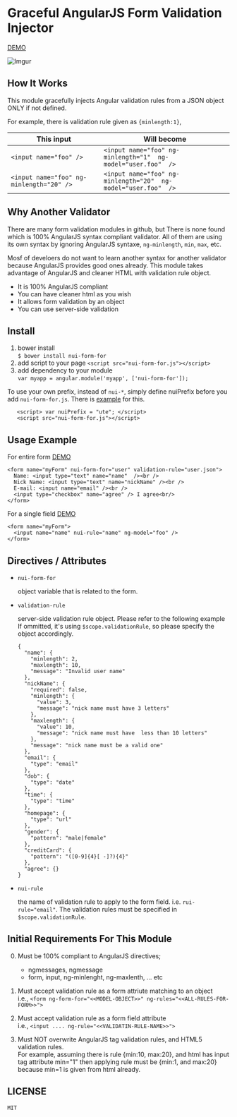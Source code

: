 Graceful AngularJS Form Validation Injector
============================================

 [DEMO](https://rawgit.com/allenhwkim/nui-form-for/master/demo/simple.html)
 
 ![Imgur](http://i.imgur.com/tcErJpP.png?1)

How It Works
------------
This module gracefully injects Angular validation rules from a JSON object ONLY if not defined.

For example, there is validation rule given as `{minlength:1}`,  

This input  | Will become
------------- | -------------
`<input name="foo" />` | `<input name="foo" ng-minlength="1"  ng-model="user.foo"  />`    
`<input name="foo" ng-minlength="20" />` | `<input name="foo" ng-minlength="20"  ng-model="user.foo"  />`


Why Another Validator
----------------------

There are many form validation modules in github, but There is none found which is 100% AngularJS syntax compliant validator. All of them are using its own syntax by ignoring AngularJS syntaxe, `ng-minlength`, `min`, `max`, etc.  

Mosf of develoers do not want to learn another syntax for another validator because AngularJS provides good ones already. This module takes advantage of AngularJS and cleaner HTML with validation rule object.

   * It is 100% AngularJS compliant
   * You can have cleaner html as you wish
   * It allows form validation by an object
   * You can use server-side validation

Install
--------

  1. bower install  
     `$ bower install nui-form-for`
  2. add script to your page 
     `<script src="nui-form-for.js"></script>`
  3. add dependency to your module  
     `var myapp = angular.module('myapp', ['nui-form-for']);`


 To use your own prefix, instead of `nui-*`, simply define nuiPrefix before you add `nui-form-for.js`.
 There is [example](https://rawgit.com/allenhwkim/nui-form-for/master/demo/with-prefix.html) for this.
```
   <script> var nuiPrefix = "ute"; </script>
   <script src="nui-form-for.js"></script>
```

Usage Example
--------------

  For entire form  [DEMO](https://rawgit.com/allenhwkim/nui-form-for/master/demo/simple.html)

    <form name="myForm" nui-form-for="user" validation-rule="user.json">
      Name: <input type="text" name="name"  /><br />
      Nick Name: <input type="text" name="nickName" /><br />
      E-mail: <input name="email" /><br />
      <input type="checkbox" name="agree" /> I agree<br/>
    </form>

  For a single field [DEMO](https://rawgit.com/allenhwkim/nui-form-for/master/demo/simple-inline.html)

    <form name="myForm">
      <input name="name" nui-rule="name" ng-model="foo" />
    </form>

Directives / Attributes
-----------------------

  * `nui-form-for`

    object variable that is related to the form.

  * `validation-rule`

    server-side validation rule object. Please refer to the following example
    If ommitted, it's using `$scope.validationRule`, so please specify the object accordingly.

        {
          "name": {
            "minlength": 2,
            "maxlength": 10,
            "message": "Invalid user name"
          },
          "nickName": {
            "required": false,
            "minlength": {
              "value": 3,
              "message": "nick name must have 3 letters"
            },
            "maxlength": {
              "value": 10,
              "message": "nick name must have  less than 10 letters"
            },
            "message": "nick name must be a valid one"
          },
          "email": {
            "type": "email"
          },
          "dob": {
            "type": "date"
          },
          "time": {
            "type": "time"
          },
          "homepage": {
            "type": "url"
          },
          "gender": {
            "pattern": "male|female"
          },
          "creditCard": {
            "pattern": "([0-9]{4}[ -]?){4}"
          },
          "agree": {}
        }

  * `nui-rule`
    
    the name of validation rule to apply to the form field. i.e. `rui-rule="email"`. 
    The validation rules must be specified in `$scope.validationRule`.


Initial Requirements For This Module
--------------------------------------

  0. Must be 100% compliant to AngularJS directives;
     * ngmessages, ngmessage
     * form, input, ng-minlenght, ng-maxlenth, ... etc

  1. Must accept validation rule as a form attriute matching to an object  
    i.e., `<form ng-form-for="<<MODEL-OBJECT>>" ng-rules="<<ALL-RULES-FOR-FORM>>">`  

  2. Must accept validation rule as a form field attribute  
     i.e.,  `<input .... ng-rule="<<VALIDATIN-RULE-NAME>>">`

  3. Must NOT overwrite AngularJS tag validation rules, and HTML5 validation rules.   
     For example, assuming there is rule {min:10, max:20}, and html has input tag attribute min="1"
     then applying rule must be {min:1, and max:20} because min=1 is given from html already.

LICENSE
--------
    MIT 
